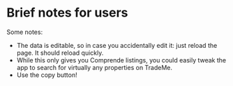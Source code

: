 # Brief notes for users
Some notes:
- The data is editable, so in case you accidentally edit it: just reload the page. It should reload quickly.
- While this only gives you Comprende listings, you could easily tweak the app to search for virtually any properties on TradeMe.
- Use the copy button!